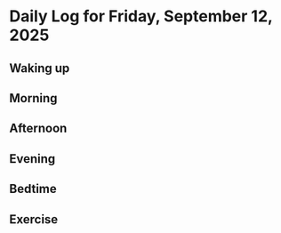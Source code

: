 # Daily Log for Friday, September 12, 2025

## Waking up

## Morning

## Afternoon

## Evening

## Bedtime

## Exercise
